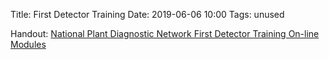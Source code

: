 Title: First Detector Training
Date: 2019-06-06 10:00
Tags: unused


Handout: [National Plant Diagnostic Network First Detector Training On-line Modules](/pdfs/FirstDetectorTraining.pdf)
